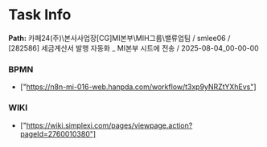 # Task Info

**Path:** 카페24(주)\본사사업장\[CG]MI본부\MIH그룹\밸류업팀 / smlee06 / [282586] 세금계산서 발행 자동화 _ MI본부 시트에 전송 / 2025-08-04_00-00-00

### BPMN
- ["https://n8n-mi-016-web.hanpda.com/workflow/t3xp9yNRZtYXhEvs"]

### WIKI
- ["https://wiki.simplexi.com/pages/viewpage.action?pageId=2760010380"]

